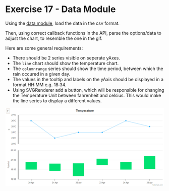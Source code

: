 # Exercise 17 - Data Module

Using the [data module](https://api.highcharts.com/highcharts/data), load the data in the csv format.

Then, using correct callback functions in the API, parse the options/data to adjust the chart, to resemble the one in the gif.

Here are some general requirements:
* There should be 2 series visible on seperate yAxes.
* The `line` chart should show the temperature chart.
* The `columnrange` series should show the time period, between which the rain occured in a given day.
* The values in the tooltip and labels on the yAxis should be displayed in a format HH:MM e.g. 18:34.
* Using SVGRenderer add a button, which will be responsible for changing the Temperature Unit between fahrenheit and celsius. This would make the line series to display a different values.

![exercise.gif](exercise.gif)
